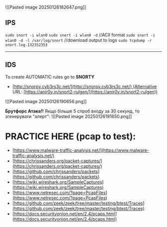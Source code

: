 ![[Pasted image 20250126182647.png]]

## IPS

`sudo snort -i wlan0`
`sudo snort -i wlan0 -d` //ACII format
`sudo snort -i wlan0 -d -l /var/log/snort`  //download output to logs
`sudo tcpdump -r snort.log.132352353`

---------

## IDS 

To create AUTOMATIC rules go to **SNORTY**
- [http://snorpy.cyb3rs3c.net/](http://snorpy.cyb3rs3c.net/) (Alternative URL: [https://anir0y.in/snort2-rulgen/](https://anir0y.in/snort2-rulgen))

![[Pasted image 20250126190656.png]]

**Брутфорс Атака!!** Якщо більше 5 спроб входу за 30 секунд, то згенерувати "алерт":
![[Pasted image 20250126191650.png]]

# PRACTICE HERE (pcap to test):

- [https://www.malware-traffic-analysis.net/](https://www.malware-traffic-analysis.net/)
- [https://chrissanders.org/packet-captures/](https://chrissanders.org/packet-captures/)
- [https://github.com/chrissanders/packets](https://github.com/chrissanders/packets)
- [https://wiki.wireshark.org/SampleCaptures](https://wiki.wireshark.org/SampleCaptures)
- [https://www.netresec.com/?page=PcapFiles](https://www.netresec.com/?page=PcapFiles)
- [https://github.com/zeek/zeek/tree/master/testing/btest/Traces](https://github.com/zeek/zeek/tree/master/testing/btest/Traces)
- ﻿[https://docs.securityonion.net/en/2.4/pcaps.html](https://docs.securityonion.net/en/2.4/pcaps.html)